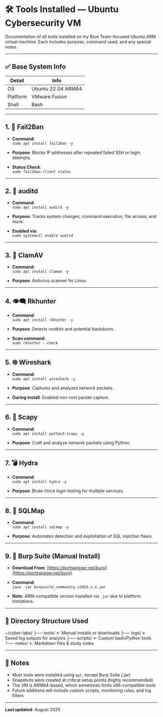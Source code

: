 # 🛠️ Tools Installed — Ubuntu Cybersecurity VM

Documentation of all tools installed on my Blue Team-focused Ubuntu ARM virtual machine. Each includes purpose, command used, and any special notes.

---

## ✅ Base System Info

| Detail         | Info               |
|----------------|--------------------|
| OS             | Ubuntu 22.04 ARM64 |
| Platform       | VMware Fusion      |
| Shell          | Bash               |

---

## 1. 🔐 Fail2Ban

- **Command**:  
  `sudo apt install fail2ban -y`

- **Purpose**: Blocks IP addresses after repeated failed SSH or login attempts.

- **Status Check**:  
  `sudo fail2ban-client status`

---

## 2. 📜 auditd

- **Command**:  
  `sudo apt install auditd -y`

- **Purpose**: Tracks system changes, command execution, file access, and more.

- **Enabled via**:  
  `sudo systemctl enable auditd`

---

## 3. 🧼 ClamAV

- **Command**:  
  `sudo apt install clamav -y`

- **Purpose**: Antivirus scanner for Linux.

---

## 4. 👁️‍🗨️ Rkhunter

- **Command**:  
  `sudo apt install rkhunter -y`

- **Purpose**: Detects rootkits and potential backdoors.

- **Scan command**:  
  `sudo rkhunter --check`

---

## 5. 🌐 Wireshark

- **Command**:  
  `sudo apt install wireshark -y`

- **Purpose**: Captures and analyzes network packets.

- **During install**: Enabled non-root packet capture.

---

## 6. 🧬 Scapy

- **Command**:  
  `sudo apt install python3-scapy -y`

- **Purpose**: Craft and analyze network packets using Python.

---

## 7. 💣 Hydra

- **Command**:  
  `sudo apt install hydra -y`

- **Purpose**: Brute-force login testing for multiple services.

---

## 8. 🐍 SQLMap

- **Command**:  
  `sudo apt install sqlmap -y`

- **Purpose**: Automates detection and exploitation of SQL injection flaws.

---

## 9. 🧪 Burp Suite (Manual Install)

- **Download From**: [https://portswigger.net/burp](https://portswigger.net/burp)

- **Command**:  
  `java -jar burpsuite_community_v2025.x.x.jar`

- **Note**: ARM-compatible version installed via `.jar` due to platform limitations.

---

## 📁 Directory Structure Used

~/cyber-labs/
├── tools/ ← Manual installs or downloads
├── logs/ ← Saved log outputs for analysis
├── scripts/ ← Custom bash/Python tools
└── notes/ ← Markdown files & study notes

---

## 📌 Notes

- Most tools were installed using `apt`, except Burp Suite (.jar)
- Snapshots were created at critical setup points (highly recommended)
- The VM is ARM64-based, which sometimes limits x86-compatible tools
- Future additions will include custom scripts, monitoring rules, and log filters

---

**Last updated**: August 2025  
